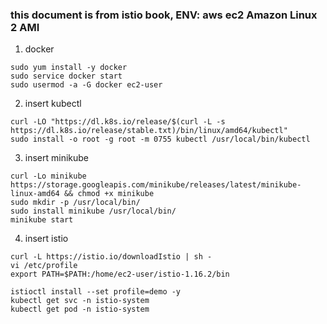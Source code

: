 ### this document is from istio book, ENV: aws ec2 Amazon Linux 2 AMI
1. docker
```
sudo yum install -y docker
sudo service docker start
sudo usermod -a -G docker ec2-user
```

2. insert kubectl 
```
curl -LO "https://dl.k8s.io/release/$(curl -L -s https://dl.k8s.io/release/stable.txt)/bin/linux/amd64/kubectl"
sudo install -o root -g root -m 0755 kubectl /usr/local/bin/kubectl
```

3. insert minikube
```
curl -Lo minikube https://storage.googleapis.com/minikube/releases/latest/minikube-linux-amd64 && chmod +x minikube
sudo mkdir -p /usr/local/bin/
sudo install minikube /usr/local/bin/
minikube start
```

4.  insert istio
```
curl -L https://istio.io/downloadIstio | sh -
vi /etc/profile
export PATH=$PATH:/home/ec2-user/istio-1.16.2/bin

istioctl install --set profile=demo -y 
kubectl get svc -n istio-system
kubectl get pod -n istio-system

```
